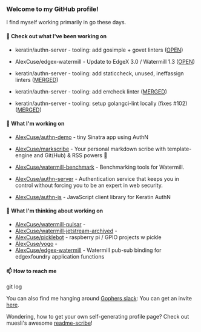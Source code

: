 ### Welcome to my GitHub profile!

I find myself working primarily in go these days.

#### 🔭 Check out what I've been working on

- keratin/authn-server - tooling: add gosimple &#43; govet linters ([OPEN](https://github.com/keratin/authn-server/pull/217))

- AlexCuse/edgex-watermill - Update to EdgeX 3.0 / Watermill 1.3 ([OPEN](https://github.com/AlexCuse/edgex-watermill/pull/12))

- keratin/authn-server - tooling: add staticcheck, unused, ineffassign linters ([MERGED](https://github.com/keratin/authn-server/pull/214))

- keratin/authn-server - tooling: add errcheck linter ([MERGED](https://github.com/keratin/authn-server/pull/213))

- keratin/authn-server - tooling: setup golangci-lint locally (fixes #102) ([MERGED](https://github.com/keratin/authn-server/pull/212))


#### 🍴 What I'm working on

- [AlexCuse/authn-demo](https://github.com/AlexCuse/authn-demo) - tiny Sinatra app using AuthN

- [AlexCuse/markscribe](https://github.com/AlexCuse/markscribe) - Your personal markdown scribe with template-engine and Git(Hub) &amp; RSS powers 📜

- [AlexCuse/watermill-benchmark](https://github.com/AlexCuse/watermill-benchmark) - Benchmarking tools for Watermill.

- [AlexCuse/authn-server](https://github.com/AlexCuse/authn-server) - Authentication service that keeps you in control without forcing you to be an expert in web security.

- [AlexCuse/authn-js](https://github.com/AlexCuse/authn-js) - JavaScript client library for Keratin AuthN


#### 🌱 What I'm thinking about working on

- [AlexCuse/watermill-pulsar](https://github.com/AlexCuse/watermill-pulsar) - 
- [AlexCuse/watermill-jetstream-archived](https://github.com/AlexCuse/watermill-jetstream-archived) - 
- [AlexCuse/picklebot](https://github.com/AlexCuse/picklebot) - raspberry pi / GPIO projects w pickle
- [AlexCuse/yogo](https://github.com/AlexCuse/yogo) - 
- [AlexCuse/edgex-watermill](https://github.com/AlexCuse/edgex-watermill) - Watermill pub-sub binding for edgexfoundry application functions

#### 📫 How to reach me

git log

You can also find me hanging around [Gophers slack](https://gophers.slack.com/): You can get an invite [here](https://gophersinvite.herokuapp.com/).


Wondering, how to get your own self-generating profile page? 
Check out muesli's awesome [readme-scribe](https://github.com/muesli/readme-scribe)!
